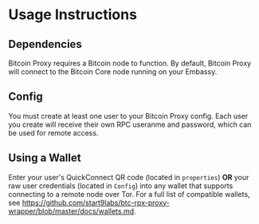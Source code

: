 # Usage Instructions

## Dependencies

Bitcoin Proxy requires a Bitcoin node to function. By default, Bitcoin Proxy will connect to the Bitcoin Core node running on your Embassy.

## Config

You must create at least one user to your Bitcoin Proxy config. Each user you create will receive their own RPC useranme and password, which can be used for remote access.

## Using a Wallet

Enter your user's QuickConnect QR code (located in `properties`) **OR** your raw user credentials (located in `Config`) into any wallet that supports connecting to a remote node over Tor. For a full list of compatible wallets, see <a href="https://github.com/Start9Labs/btc-rpx-proxy-wrapper/blob/master/docs/wallets.md" target="_blank">https://github.com/start9labs/btc-rpx-proxy-wrapper/blob/master/docs/wallets.md</a>.
